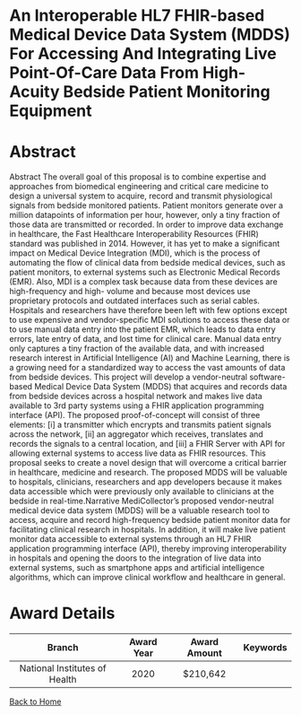 
An Interoperable HL7 FHIR-based Medical Device Data System (MDDS) For Accessing And Integrating Live Point-Of-Care Data From High-Acuity Bedside Patient Monitoring Equipment
=============================================================================================================================================================================

# Abstract


Abstract
The overall goal of this proposal is to combine expertise and approaches from biomedical engineering and critical
care medicine to design a universal system to acquire, record and transmit physiological signals from bedside
monitored patients. Patient monitors generate over a million datapoints of information per hour, however, only a
tiny fraction of those data are transmitted or recorded. In order to improve data exchange in healthcare, the Fast
Healthcare Interoperability Resources (FHIR) standard was published in 2014. However, it has yet to make a
significant impact on Medical Device Integration (MDI), which is the process of automating the flow of clinical
data from bedside medical devices, such as patient monitors, to external systems such as Electronic Medical
Records (EMR). Also, MDI is a complex task because data from these devices are high-frequency and high-
volume and because most devices use proprietary protocols and outdated interfaces such as serial cables.
Hospitals and researchers have therefore been left with few options except to use expensive and vendor-specific
MDI solutions to access these data or to use manual data entry into the patient EMR, which leads to data entry
errors, late entry of data, and lost time for clinical care. Manual data entry only captures a tiny fraction of the
available data, and with increased research interest in Artificial Intelligence (AI) and Machine Learning, there is
a growing need for a standardized way to access the vast amounts of data from bedside devices. This project
will develop a vendor-neutral software-based Medical Device Data System (MDDS) that acquires and records
data from bedside devices across a hospital network and makes live data available to 3rd party systems using
a FHIR application programming interface (API). The proposed proof-of-concept will consist of three elements:
[i] a transmitter which encrypts and transmits patient signals across the network, [ii] an aggregator which
receives, translates and records the signals to a central location, and [iii] a FHIR Server with API for allowing
external systems to access live data as FHIR resources. This proposal seeks to create a novel design that will
overcome a critical barrier in healthcare, medicine and research. The proposed MDDS will be valuable to
hospitals, clinicians, researchers and app developers because it makes data accessible which were previously
only available to clinicians at the bedside in real-time.Narrative
MediCollector’s proposed vendor-neutral medical device data system (MDDS) will be a valuable research tool
to access, acquire and record high-frequency bedside patient monitor data for facilitating clinical research in
hospitals. In addition, it will make live patient monitor data accessible to external systems through an HL7 FHIR
application programming interface (API), thereby improving interoperability in hospitals and opening the doors
to the integration of live data into external systems, such as smartphone apps and artificial intelligence
algorithms, which can improve clinical workflow and healthcare in general.  

# Award Details

|Branch|Award Year|Award Amount|Keywords|
| :---: | :---: | :---: | :---: |
|National Institutes of Health|2020|$210,642||
  
  


[Back to Home](https://github.com/chrischow/dod_sbir_awards#2428)